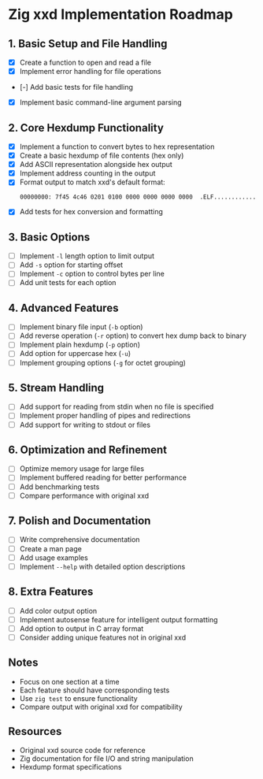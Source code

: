 # Zig xxd Implementation Roadmap

## 1. Basic Setup and File Handling
- [X] Create a function to open and read a file
- [X] Implement error handling for file operations
- [-] Add basic tests for file handling
- [X] Implement basic command-line argument parsing

## 2. Core Hexdump Functionality
- [X] Implement a function to convert bytes to hex representation
- [X] Create a basic hexdump of file contents (hex only)
- [X] Add ASCII representation alongside hex output
- [X] Implement address counting in the output
- [X] Format output to match xxd's default format:
  ```
  00000000: 7f45 4c46 0201 0100 0000 0000 0000 0000  .ELF............
  ```
- [X] Add tests for hex conversion and formatting

## 3. Basic Options
- [ ] Implement `-l` length option to limit output
- [ ] Add `-s` option for starting offset
- [ ] Implement `-c` option to control bytes per line
- [ ] Add unit tests for each option

## 4. Advanced Features
- [ ] Implement binary file input (`-b` option)
- [ ] Add reverse operation (`-r` option) to convert hex dump back to binary
- [ ] Implement plain hexdump (`-p` option)
- [ ] Add option for uppercase hex (`-u`)
- [ ] Implement grouping options (`-g` for octet grouping)

## 5. Stream Handling
- [ ] Add support for reading from stdin when no file is specified
- [ ] Implement proper handling of pipes and redirections
- [ ] Add support for writing to stdout or files

## 6. Optimization and Refinement
- [ ] Optimize memory usage for large files
- [ ] Implement buffered reading for better performance
- [ ] Add benchmarking tests
- [ ] Compare performance with original xxd

## 7. Polish and Documentation
- [ ] Write comprehensive documentation
- [ ] Create a man page
- [ ] Add usage examples
- [ ] Implement `--help` with detailed option descriptions

## 8. Extra Features
- [ ] Add color output option
- [ ] Implement autosense feature for intelligent output formatting
- [ ] Add option to output in C array format
- [ ] Consider adding unique features not in original xxd

## Notes
- Focus on one section at a time
- Each feature should have corresponding tests
- Use `zig test` to ensure functionality
- Compare output with original xxd for compatibility

## Resources
- Original xxd source code for reference
- Zig documentation for file I/O and string manipulation
- Hexdump format specifications
